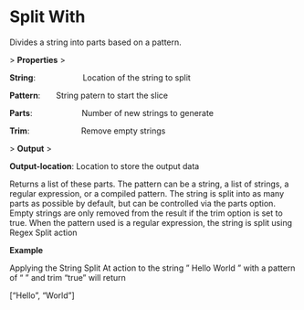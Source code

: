 # Split With

Divides a string into parts based on a pattern.

&gt; **Properties**
&gt; 

**String**:                     Location of the string to split

**Pattern**:                  String patern to start the slice

**Parts**:                      Number of new strings to generate

**Trim**:                        Remove empty strings

&gt; **Output**
&gt; 

**Output-location**: Location to store the output data

Returns a list of these parts. The pattern can be a string, a list of strings, a regular expression, or a compiled pattern. The string is split into as many parts as possible by default, but can be controlled via the parts option. Empty strings are only removed from the result if the trim option is set to true. When the pattern used is a regular expression, the string is split using Regex Split action

**Example**

Applying the String Split At action to the string ” Hello World ” with a pattern of “ ” and trim “true” will return

[“Hello”, “World”]